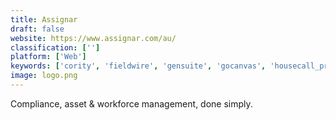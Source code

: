 ```yaml
---
title: Assignar
draft: false 
website: https://www.assignar.com/au/
classification: ['']
platform: ['Web']
keywords: ['cority', 'fieldwire', 'gensuite', 'gocanvas', 'housecall_pro', 'integrum', 'intelex', 'jonas', 'kickserv', 'knowify', 'malvee_jobber', 'mastercontrol', 'penta', 'procore', 'prontoforms', 'razorsync', 'smart_service', 'tradify', 'iauditor']
image: logo.png
---
```

Compliance, asset & workforce management, done simply.